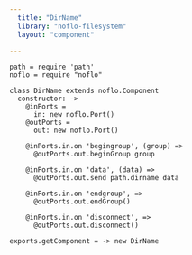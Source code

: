 ```yaml
---
  title: "DirName"
  library: "noflo-filesystem"
  layout: "component"

---
```


    path = require 'path'
    noflo = require "noflo"
    
    class DirName extends noflo.Component
      constructor: ->
        @inPorts =
          in: new noflo.Port()
        @outPorts =
          out: new noflo.Port()
    
        @inPorts.in.on 'begingroup', (group) =>
          @outPorts.out.beginGroup group
    
        @inPorts.in.on 'data', (data) =>
          @outPorts.out.send path.dirname data
    
        @inPorts.in.on 'endgroup', =>
          @outPorts.out.endGroup()
    
        @inPorts.in.on 'disconnect', =>
          @outPorts.out.disconnect()
    
    exports.getComponent = -> new DirName
    

